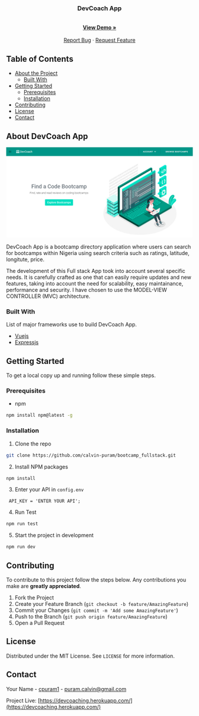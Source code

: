 </p>
<p align="center">
 <h3 align="center">DevCoach App</h3>
  <p align="center">
    <br />
    <a href="https://devcoaching.herokuapp.com/"><strong>View Demo »</strong></a>
    <br />
    <br />
    <a href="https://github.com/calvin-puram/DevMentor/issues">Report Bug</a>
    ·
    <a href="https://github.com/calvin-puram/DevMentor/issues">Request Feature</a>
  </p>
</p>

## Table of Contents

- [About the Project](#about-the-project)
  - [Built With](#built-with)
- [Getting Started](#getting-started)
  - [Prerequisites](#prerequisites)
  - [Installation](#installation)
- [Contributing](#contributing)
- [License](#license)
- [Contact](#contact)

## About DevCoach App

<img src="./client/public/img/devCoachImg.png" alt="Logo" />

DevCoach App is a bootcamp directory application where users can search for bootcamps within Nigeria using search criteria such as ratings, latitude, longitute, price.

The development of this Full stack App took into account several specific needs. It is carefully crafted as one that can easily require updates and new features, taking into account the need for scalability, easy maintainance, performance and security. I have chosen to use the MODEL-VIEW CONTROLLER (MVC)
architecture.

### Built With

List of major frameworks use to build DevCoach App.

- [Vuejs](https://vuejs.org/)
- [Expressjs](https://expressjs.com/)

## Getting Started

To get a local copy up and running follow these simple steps.

### Prerequisites

- npm

```sh
npm install npm@latest -g
```

### Installation

1. Clone the repo

```sh
git clone https://github.com/calvin-puram/bootcamp_fullstack.git
```

2. Install NPM packages

```sh
npm install
```

3. Enter your API in `config.env`

```JS
 API_KEY = 'ENTER YOUR API';
```

4. Run Test

```sh
npm run test
```

5. Start the project in development

```sh
npm run dev
```

## Contributing

To contribute to this project follow the steps below. Any contributions you make are **greatly appreciated**.

1. Fork the Project
2. Create your Feature Branch (`git checkout -b feature/AmazingFeature`)
3. Commit your Changes (`git commit -m 'Add some AmazingFeature'`)
4. Push to the Branch (`git push origin feature/AmazingFeature`)
5. Open a Pull Request

## License

Distributed under the MIT License. See `LICENSE` for more information.

## Contact

Your Name - [cpuram1](https://twitter.com/cpuram1) - puram.calvin@gmail.com

Project Live: [https://devcoaching.herokuapp.com/](https://devcoaching.herokuapp.com/)
